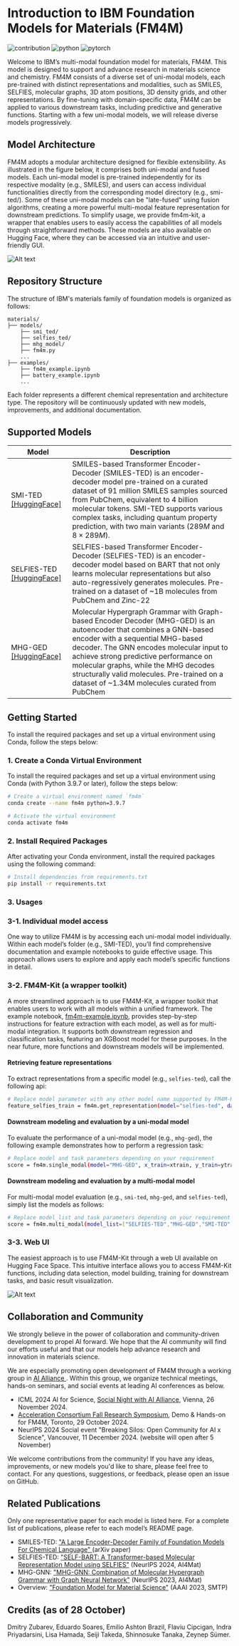 # Introduction to IBM Foundation Models for Materials (FM4M)

![contribution](https://img.shields.io/badge/contributions-welcome-blue)
![python](https://img.shields.io/badge/Python-3.9.8_or_later-green)
![pytorch](https://img.shields.io/badge/PyTorch-2.0_or_later-green)

Welcome to IBM’s multi-modal foundation model for materials, FM4M. This model is designed to support and advance research in materials science and chemistry. FM4M consists of a diverse set of uni-modal models, each pre-trained with distinct representations and modalities, such as SMILES, SELFIES, molecular graphs, 3D atom positions, 3D density grids, and other representations. By fine-tuning with domain-specific data, FM4M can be applied to various downstream tasks, including predictive and generative functions. Starting with a few uni-modal models, we will release diverse models progressively.

## Model Architecture

FM4M adopts a modular architecture designed for flexible extensibility. As illustrated in the figure below, it comprises both uni-modal and fused models. Each uni-modal model is pre-trained independently for its respective modality (e.g., SMILES), and users can access individual functionalities directly from the corresponding model directory (e.g., smi-ted/).
Some of these uni-modal models can be "late-fused" using fusion algorithms, creating a more powerful multi-modal feature representation for downstream predictions. To simplify usage, we provide fm4m-kit, a wrapper that enables users to easily access the capabilities of all models through straightforward methods. These models are also available on Hugging Face, where they can be accessed via an intuitive and user-friendly GUI.

![Alt text](./img/diagram.png
)

## Repository Structure

The structure of IBM's materials family of foundation models is organized as follows:

```
materials/
├── models/
    ├── smi_ted/
    ├── selfies_ted/
    ├── mhg_model/
    ├── fm4m.py
    ...
├── examples/
    ├── fm4m_example.ipynb
    ├── battery_example.ipynb
    ...  
```

Each folder represents a different chemical representation and architecture type. The repository will be continuously updated with new models, improvements, and additional documentation.

## Supported Models
| Model            |Description|
|------------------|-----------|
| SMI-TED [\[HuggingFace\]](https://huggingface.co/ibm/materials.smi-ted) | SMILES-based Transformer Encoder-Decoder (SMILES-TED) is an encoder-decoder model pre-trained on a curated dataset of 91 million SMILES samples sourced from PubChem, equivalent to 4 billion molecular tokens. SMI-TED supports various complex tasks, including quantum property prediction, with two main variants ($289M$ and $8 \times 289M$). |
| SELFIES-TED [\[HuggingFace\]](https://huggingface.co/ibm/materials.selfies-ted) | SELFIES-based Transformer Encoder-Decoder (SELFIES-TED) is an encoder-decoder model based on BART that not only learns molecular representations but also auto-regressively generates molecules. Pre-trained on a dataset of ~1B molecules from PubChem and Zinc-22 |
| MHG-GED [\[HuggingFace\]](https://huggingface.co/ibm/materials.mhg-ged) | Molecular Hypergraph Grammar with Graph-based Encoder Decoder (MHG-GED) is an autoencoder that combines a GNN-based encoder with a sequential MHG-based decoder. The GNN encodes molecular input to achieve strong predictive performance on molecular graphs, while the MHG decodes structurally valid molecules. Pre-trained on a dataset of ~1.34M molecules curated from PubChem|



## Getting Started

To install the required packages and set up a virtual environment using Conda, follow the steps below:

### 1. Create a Conda Virtual Environment

To install the required packages and set up a virtual environment using Conda (with Python 3.9.7 or later), follow the steps below:

```bash
# Create a virtual environment named `fm4m`
conda create --name fm4m python=3.9.7

# Activate the virtual environment
conda activate fm4m
```

### 2. Install Required Packages

After activating your Conda environment, install the required packages using the following command:

```bash
# Install dependencies from requirements.txt
pip install -r requirements.txt
```
### 3. Usages
### 3-1. Individual model access
One way to utilize FM4M is by accessing each uni-modal model individually. Within each model’s folder (e.g., SMI-TED), you’ll find comprehensive documentation and example notebooks to guide effective usage. This approach allows users to explore and apply each model’s specific functions in detail.

### 3-2. FM4M-Kit (a wrapper toolkit)
A more streamlined approach is to use FM4M-Kit, a wrapper toolkit that enables users to work with all models within a unified framework. The example notebook, [fm4m-example.ipynb](https://github.com/IBM/materials/blob/main/examples/fm4m_example.ipynb), provides step-by-step instructions for feature extraction with each model, as well as for multi-modal integration. It supports both downstream regression and classification tasks, featuring an XGBoost model for these purposes. In the near future, more functions and downstream models will be implemented.

#### Retrieving feature representations
To extract representations from a specific model (e.g., `selfies-ted`), call the following api:
```bash
# Replace model parameter with any other model name supported by FM4M-Kit
feature_selfies_train = fm4m.get_representation(model="selfies-ted", data=xtrain)
```

#### Downstream modeling and evaluation by a uni-modal model
To evaluate the performance of a uni-modal model (e.g., `mhg-ged`), the following example demonstrates how to perform a regression task:
```bash
# Replace model and task parameters depending on your requirement
score = fm4m.single_modal(model="MHG-GED", x_train=xtrain, y_train=ytrain, x_test=xtest, y_test=ytest, downstream_model="DefaultClassifier")
```                  

#### Downstream modeling and evaluation by a multi-modal model
For multi-modal model evaluation (e.g., `smi-ted`, `mhg-ged`, and `selfies-ted`), simply list the models as follows:
```bash
# Replace model_list and task parameters depending on your requirement
score = fm4m.multi_modal(model_list=["SELFIES-TED","MHG-GED","SMI-TED"], x_train=xtrain, y_train=ytrain, x_test=xtest, y_test=ytest, downstream_model="DefaultClassifier")
```

### 3-3. Web UI
The easiest approach is to use FM4M-Kit through a web UI available on Hugging Face Space. This intuitive interface allows you to access FM4M-Kit functions, including data selection, model building, training for downstream tasks, and basic result visualization.

![Alt text](./img/webui.png)

## Collaboration and Community

We strongly believe in the power of collaboration and community-driven development to propel AI forward. We hope that the AI community will find our efforts useful and that our models help advance research and innovation in materials science.

We are especially promoting open development of FM4M through a working group in [AI Alliance <space>](https://thealliance.ai/). Within this group, we organize technical meetings, hands-on seminars, and social events at leading AI conferences as below.
    
    
- ICML 2024 AI for Science, [Social Night with AI Alliance](https://icml.cc/virtual/2024/workshop/29973), Vienna, 26 November 2024.
- [Acceleration Consortium Fall Research Symposium](https://acceleration.utoronto.ca/events/acceleration-consortium-fall-research-symposium?utm_source=substack&utm_medium=email), Demo & Hands-on for FM4M, Toronto, 29 October 2024.
- NeurIPS 2024 Social event "Breaking Silos: Open Community for AI x Science", Vancouver, 11 December 2024. (website will open after 5 November)

We welcome contributions from the community! If you have any ideas, improvements, or new models you'd like to share, please feel free to contact. 
For any questions, suggestions, or feedback, please open an issue on GitHub.

## Related Publications
Only one representative paper for each model is listed here. For a complete list of publications, please refer to each model’s README page.
- SMILES-TED: ["A Large Encoder-Decoder Family of Foundation Models For Chemical Language" ](https://doi.org/10.48550/arXiv.2407.20267) (arXiv paper)
- SELFIES-TED: ["SELF-BART: A Transformer-based Molecular Representation Model using SELFIES"](https://doi.org/10.48550/arXiv.2410.12348) (NeurIPS 2024, AI4Mat)
- MHG-GNN: ["MHG-GNN: Combination of Molecular Hypergraph Grammar with Graph Neural Network"](https://arxiv.org/pdf/2309.16374)  (NeurIPS 2023, AI4Mat)
- Overview: ["Foundation Model for Material Science"](https://ojs.aaai.org/index.php/AAAI/article/view/26793) (AAAI 2023, SMTP) 

## Credits (as of 28 October)
Dmitry Zubarev, Eduardo Soares, Emilio Ashton Brazil, Flaviu Cipcigan, Indra Priyadarsini, Lisa Hamada, Seiji Takeda, Shinnosuke Tanaka, Zeynep Sümer.
